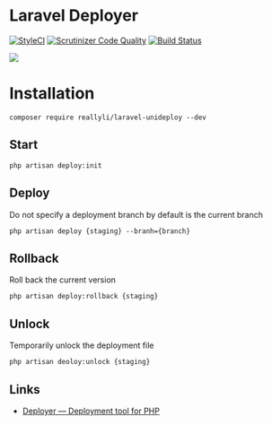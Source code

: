 # Laravel Deployer

[![StyleCI](https://github.styleci.io/repos/141083390/shield?branch=master)](https://github.styleci.io/repos/141083390)
[![Scrutinizer Code Quality](https://scrutinizer-ci.com/g/reallyli/laravel-unideploy/badges/quality-score.png?b=master)](https://scrutinizer-ci.com/g/reallyli/laravel-unideploy/?branch=master)
[![Build Status](https://travis-ci.org/reallyli/laravel-unideploy.svg?branch=master)](https://travis-ci.org/reallyli/laravel-unideploy)

![](https://raw.githubusercontent.com/wiki/reallyli/laravel-unideploy/laravel-unideploy-config.jpg)

# Installation

```shell
composer require reallyli/laravel-unideploy --dev
```

## Start

```shell
php artisan deploy:init
```

## Deploy

Do not specify a deployment branch by default is the current branch

```shell
php artisan deploy {staging} --branh={branch}
```

## Rollback

Roll back the current version

```shell
php artisan deploy:rollback {staging}
```

## Unlock

Temporarily unlock the deployment file

```shell
php artisan deoloy:unlock {staging} 
```

## Links

* [Deployer — Deployment tool for PHP](https://deployer.org/)

